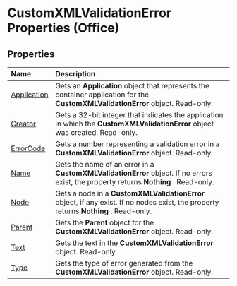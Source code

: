 
# CustomXMLValidationError Properties (Office)

## Properties



|**Name**|**Description**|
|:-----|:-----|
|[Application](cc9c39c1-6f6f-3d18-1b2d-4294e388ce48.md)|Gets an  **Application** object that represents the container application for the **CustomXMLValidationError** object. Read-only.|
|[Creator](ed5558a0-a332-e9e5-1e8f-7bffad0d929a.md)|Gets a 32-bit integer that indicates the application in which the  **CustomXMLValidationError** object was created. Read-only.|
|[ErrorCode](037a4f90-3b79-7daf-02b8-a6229c8cd2cd.md)|Gets a number representing a validation error in a  **CustomXMLValidationError** object. Read-only.|
|[Name](82fbeb38-f204-f615-29b4-48730bae7f53.md)|Gets the name of an error in a  **CustomXMLValidationError** object. If no errors exist, the property returns **Nothing** . Read-only.|
|[Node](d639465d-b36c-788c-2c51-4c23e3baa929.md)|Gets a node in a  **CustomXMLValidationError** object, if any exist. If no nodes exist, the property returns **Nothing** . Read-only.|
|[Parent](becfee79-ff39-6478-193b-8e01b8d4806f.md)|Gets the  **Parent** object for the **CustomXMLValidationError** object. Read-only.|
|[Text](51094a0d-4865-8b52-5a17-dc2c5a340d94.md)|Gets the text in the  **CustomXMLValidationError** object. Read-only.|
|[Type](9e156bd5-e21f-cc49-3e46-080b3cc705a9.md)|Gets the type of error generated from the  **CustomXMLValidationError** object. Read-only.|
